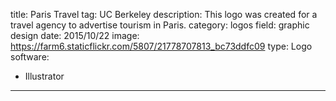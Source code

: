 title: Paris Travel
tag: UC Berkeley
description: This logo was created for a travel agency to advertise tourism in Paris.
category: logos
field: graphic design
date: 2015/10/22
image: https://farm6.staticflickr.com/5807/21778707813_bc73ddfc09
type: Logo
software:
- Illustrator
---